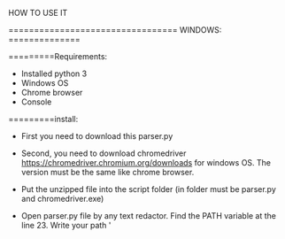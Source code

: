 HOW TO USE IT


=================================   WINDOWS:   ==============

=========Requirements:
- Installed python 3
- Windows OS
- Chrome browser
- Console

=========install:
- First you need to download this parser.py

- Second, you need to download chromedriver https://chromedriver.chromium.org/downloads
for windows OS. The version must be the same like chrome browser.

- Put the unzipped file into the script folder (in folder must be parser.py and chromedriver.exe)

- Open parser.py file by any text redactor. Find the PATH variable at the line 23. Write your path '<script folder>' (for example: PATH = 'D:/Desktop/reddit/')

=========lunch:
- Open powershell

- To lunch script you needs to install some libs:
type:

pip install --upgrade pip

pip install selenium

- Now you can lunch the script:
type:

python "<script folder>\parser.py" (for example: python "D:\Desktop\reddit\parser.py")

When script done it will create .txt file in the same folder.




==================================   Linux:   ==============

=========Requirements:
- Installed python 3
- Linux OS(ubuntu, debian, mint)

=========install:
- First, install Google Chrome for Debian/Ubuntu:
open console and type:

sudo apt-get install libxss1 libappindicator1 libindicator7
wget https://dl.google.com/linux/direct/google-chrome-stable_current_amd64.deb

sudo dpkg -i google-chrome*.deb

sudo apt-get install -f

- Now, let’s install xvfb so we can run Chrome headlessly:

type:

sudo apt-get install xvfb

- Now, you need to download this parser_linux.py

- Now, you need to download and install chromedriver https://chromedriver.chromium.org/downloads
for Linux OS.

- Put the unzipped file into the script folder (in folder must be parser_linux.py and chromedriver)

- Open parser.py file by any text redactor. Find the PATH variable at the line 23. Write your path '<script folder>chromedriver' (for example: PATH = '/Home/username/reddit/chromedriver')

=========lunch:
- To lunch you needs to install some Python dependencies and Selenium:
Open console, type:

pip install --upgrade pip 

pip install pyvirtualdisplay selenium

- Now, you can lunch the script:
type:

python3 "<script folder>/parser_linux.py" (for example: python '/home/username/reddit/parser_linux.py')

When script done it will create .txt file in the Home folder.